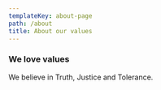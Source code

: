 ```yaml
---
templateKey: about-page
path: /about
title: About our values
---
```

### We love values

We believe in Truth, Justice and Tolerance.